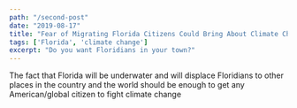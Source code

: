 ```yaml
---
path: "/second-post"
date: "2019-08-17"
title: "Fear of Migrating Florida Citizens Could Bring About Climate Change"
tags: ['Florida', 'climate change']
excerpt: "Do you want Floridians in your town?"
---
```


The fact that Florida will be underwater and will displace Floridians to other places in the country and the world should be enough to get any American/global citizen to fight climate change
